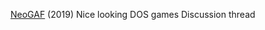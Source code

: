 
[NeoGAF](https://www.neogaf.com/threads/nice-looking-dos-games.1502653/)
(2019) Nice looking DOS games
Discussion thread
